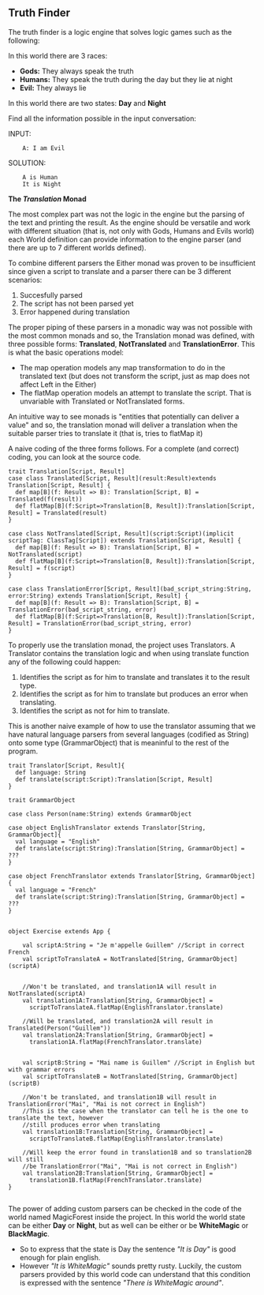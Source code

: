 ## Truth Finder

The truth finder is a logic engine that solves logic games such as the following:

In this world there are 3 races:
- **Gods:** They always speak the truth
- **Humans:** They speak the truth during the day but they lie at night
- **Evil:** They always lie

In this world there are two states: **Day** and **Night**

Find all the information possible in the input conversation:

INPUT:
```
    A: I am Evil
```

SOLUTION:
```
    A is Human
    It is Night
```

**The _Translation_ Monad**

The most complex part was not the logic in the engine but the parsing of the text and printing the result. As the engine should be versatile and work with different situation (that is, not only with Gods, Humans and Evils world) each World definition can provide information to the engine parser (and there are up to 7 different worlds defined).

To combine different parsers the Either monad was proven to be insufficient since given a script to translate and a parser there can be 3 different scenarios: 
1) Succesfully parsed 
2) The script has not been parsed yet
3) Error happened during translation

The proper piping of these parsers in a monadic way was not possible with the most common monads and so, the Translation monad was defined, with three possible forms: **Translated**, **NotTranslated** and **TranslationError**. This is what the basic operations model: 
- The map operation models any map transformation to do in the translated text (but does not transform the script, just as map does not affect Left in the Either)
- The flatMap operation models an attempt to translate the script. That is unvariable with Translated or NotTranslated forms.

An intuitive way to see monads is "entities that potentially can deliver a value" and so, the translation monad will deliver a translation when the suitable parser tries to translate it (that is, tries to flatMap it)

A naive coding of the three forms follows. For a complete (and correct) coding, you can look at the source code.
```
trait Translation[Script, Result]
case class Translated[Script, Result](result:Result)extends Translation[Script, Result] {
  def map[B](f: Result => B): Translation[Script, B] = Translated(f(result))
  def flatMap[B](f:Script=>Translation[B, Result]):Translation[Script, Result] = Translated(result)
}

case class NotTranslated[Script, Result](script:Script)(implicit scriptTag: ClassTag[Script]) extends Translation[Script, Result] {
  def map[B](f: Result => B): Translation[Script, B] = NotTranslated(script)
  def flatMap[B](f:Script=>Translation[B, Result]):Translation[Script, Result] = f(script)
}

case class TranslationError[Script, Result](bad_script_string:String, error:String) extends Translation[Script, Result] {
  def map[B](f: Result => B): Translation[Script, B] = TranslationError(bad_script_string, error)
  def flatMap[B](f:Script=>Translation[B, Result]):Translation[Script, Result] = TranslationError(bad_script_string, error)
}
```

To properly use the translation monad, the project uses Translators. A Translator contains the translation logic and when using translate function any of the following could happen:
1) Identifies the script as for him to translate and translates it to the result type. 
2) Identifies the script as for him to translate but produces an error when translating.
3) Identifies the script as not for him to translate.

This is another naive example of how to use the translator assuming that we have natural language parsers from several languages (codified as String) onto some type (GrammarObject) that is meaninful to the rest of the program.

```
trait Translator[Script, Result]{
  def language: String
  def translate(script:Script):Translation[Script, Result]
}

trait GrammarObject

case class Person(name:String) extends GrammarObject

case object EnglishTranslator extends Translator[String, GrammarObject]{
  val language = "English"
  def translate(script:String):Translation[String, GrammarObject] = ???
}

case object FrenchTranslator extends Translator[String, GrammarObject]{
  val language = "French"
  def translate(script:String):Translation[String, GrammarObject] = ???
}


object Exercise extends App {

    val scriptA:String = "Je m'appelle Guillem" //Script in correct French
    val scriptToTranslateA = NotTranslated[String, GrammarObject](scriptA)


    //Won't be translated, and translation1A will result in NotTranslated(scriptA)
    val translation1A:Translation[String, GrammarObject] =
      scriptToTranslateA.flatMap(EnglishTranslator.translate)

    //Will be translated, and translation2A will result in Translated(Person("Guillem"))
    val translation2A:Translation[String, GrammarObject] =
      translation1A.flatMap(FrenchTranslator.translate)


    val scriptB:String = "Mai name is Guillem" //Script in English but with grammar errors
    val scriptToTranslateB = NotTranslated[String, GrammarObject](scriptB)

    //Won't be translated, and translation1B will result in TranslationError("Mai", "Mai is not correct in English")
    //This is the case when the translator can tell he is the one to translate the text, however
    //still produces error when translating
    val translation1B:Translation[String, GrammarObject] =
      scriptToTranslateB.flatMap(EnglishTranslator.translate)

    //Will keep the error found in translation1B and so translation2B will still 
    //be TranslationError("Mai", "Mai is not correct in English")
    val translation2B:Translation[String, GrammarObject] =
      translation1B.flatMap(FrenchTranslator.translate)
}
      
```

The power of adding custom parsers can be checked in the code of the world named MagicForest inside the project. In this world the world state can be either **Day** or **Night**, but as well can be either or be **WhiteMagic** or **BlackMagic**.
- So to express that the state is Day the sentence _"It is Day"_ is good enough for plain english. 
- However _"It is WhiteMagic"_ sounds pretty rusty. Luckily, the custom parsers provided by this world code can understand that this condition is expressed with the sentence _"There is WhiteMagic around"_.
